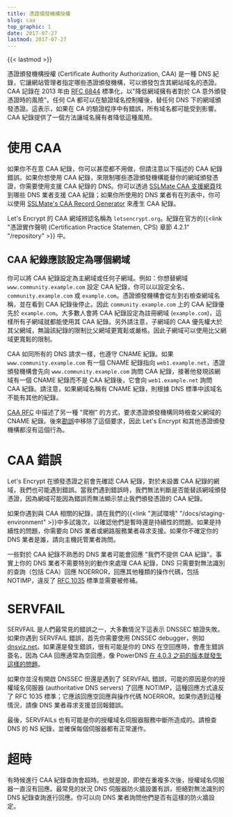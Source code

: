 ```yaml
---
title: 憑證頒發機構授權
slug: caa
top_graphic: 1
date: 2017-07-27
lastmod: 2017-07-27
---
```


{{< lastmod >}}


憑證頒發機構授權 (Certificate Authority Authorization, CAA) 是一種 DNS 紀錄，它讓網站管理者指定哪些憑證頒發機構，可以頒發包含其網站域名的憑證。CAA 記錄在 2013 年由 [RFC 6844](https://tools.ietf.org/html/rfc6844) 標準化，以"降低網域擁有者對於 CA 意外頒發憑證時的風險"。任何 CA 都可以在驗證域名控制權後，替任何 DNS 下的網域頒發憑證。這表示，如果在 CA 的驗證程序中有錯誤，所有域名都可能受到影響。CAA 紀錄提供了一個方法讓域名擁有者降低這種風險。

# 使用 CAA

如果你不在意 CAA 紀錄，你可以甚麼都不用做，但請注意以下描述的 CAA 紀錄錯誤。如果你想使用 CAA 紀錄，來限制哪些憑證頒發機構能替你的網域頒發憑證，你需要使用支援 CAA 紀錄的 DNS。你可以透過 [SSLMate CAA 支援網頁](https://sslmate.com/caa/support)找到哪些 DNS 業者支援 CAA 紀錄；如果你所使用的 DNS 業者有在列表中，你可以使用 [SSLMate's CAA Record Generator](https://sslmate.com/caa/) 來產生 CAA 紀錄。

Let's Encrypt 的 CAA 網域辨認名稱為 `letsencrypt.org`。紀錄在官方的{{<link "憑證實作聲明 (Certification Practice Statemen, CPS) 章節 4.2.1" "/repository" >}} 中。

## CAA 紀錄應該設定為哪個網域

你可以將 CAA 紀錄設定為主網域或任何子網域。例如：你想替網域 `www.community.example.com` 設定 CAA 紀錄，你可以以設定全名、`community.example.com` 或 `example.com`。憑證頒發機構會從左到右檢查網域名稱，並在看到 CAA 紀錄後停止。因此 `community.example.com` 上的 CAA 紀錄優先於  `example.com`。大多數人會將 CAA 紀錄設定為註冊網域 (`example.com`)，這樣所有子網域就都能使用其 CAA 紀錄。另外請注意，子網域的 CAA 優先權大於其父網域，無論該紀錄的限制比父網域更寬鬆或嚴格。因此子網域可以使用比父網域更寬鬆的限制。

CAA 如同所有的 DNS 請求一樣，也遵守 CNAME 紀錄。如果 `www.community.example.com`  有一個 CNAME 紀錄指向 `web1.example.net`，憑證頒發機構會先向 `www.community.example.com` 詢問 CAA 紀錄，接著他發現該網域有一個 CNAME 紀錄而不是 CAA 紀錄後，它會向 `web1.example.net` 詢問 CAA 紀錄。請注意，如果網域名稱有 CNAME 紀錄，則根據 DNS 標準中該域名不能有其他的紀錄。

[CAA RFC](https://tools.ietf.org/html/rfc6844) 中描述了另一種 "爬樹" 的方式，要求憑證頒發機構同時檢查父網域的 CNAME 紀錄。後來[勘誤](https://www.rfc-editor.org/errata/eid5065)中移除了這個要求，因此  Let's Encrypt 和其他憑證頒發機構都沒有這個行為。


# CAA 錯誤

Let's Encrypt 在頒發憑證之前會先確認 CAA 紀錄，對於未設置 CAA 紀錄的網域，我們也可能遇到錯誤。當我們遇到錯誤時，我們無法判斷是否能替該網域頒發憑證，因為網域可能因為錯誤而無法顯示禁止我們頒發憑證的 CAA 紀錄。

如果你遇到與 CAA 相關的紀錄，請在我們的{{<link "測試環境" "/docs/staging-environment" >}}中多試幾次，以確認他們是暫時還是持續性的問題。如果是持續性的問題，你需要向 DNS 業者或網路服務業者尋求支援。如果你不確定你的 DNS 業者是誰，請向主機託管業者詢問。

一些對於 CAA 紀錄不熟悉的 DNS 業者可能會回應 "我們不提供 CAA 紀錄"。事實上你的 DNS 業者不需要特別的動作來處理 CAA 紀錄，DNS 只需要對無法識別的查詢（包括 CAA）回應 NOERROR，回應其他種類的操作代碼，包括 NOTIMP，違反了 [RFC 1035](https://tools.ietf.org/html/rfc1035) 標準並需要被修補。

# SERVFAIL

SERVFAIL 是人們最常見的錯誤之一，大多數情況下這表示 DNSSEC 驗證失敗。如果你遇到 SERVFAIL 錯誤，首先你需要使用 DNSSEC debugger，例如 [dnsviz.net](http://dnsviz.net/)。如果還是發生錯誤，很有可能是你的 DNS 在空回應時，會產生錯誤簽名，因為 CAA 回應通常為空回應，像 PowerDNS [在 4.0.3 之前的版本就發生這樣的問題](https://community.letsencrypt.org/t/caa-servfail-changes/38298/2?u=jsha)。

如果你並沒有開啟 DNSSEC 但還是遇到了 SERVFAIL 錯誤，可能的原因是你的授權域名伺服器 (authoritative DNS servers) 了回應 NOTIMP，這種回應方式違反了 RFC 1035 標準；它應該回應空回應與操作代碼 NOERROR。如果你遇到這種情況，請像 DNS 業者尋求支援並回報錯誤。

最後，SERVFAILs 也有可能是你的授權域名伺服器服務中斷所造成的。請檢查 DNS 的 NS 紀錄，並確保每個伺服器都有正常運作。

# 超時

有時候進行 CAA 紀錄查詢會超時。也就是說，即使在重複多次後，授權域名伺服器一直沒有回應。最常見的狀況 DNS 伺服器防火牆設置有誤，拒絕對無法識別的 DNS 紀錄查詢進行回應。你可以向 DNS 業者詢問他們是否有這樣的防火牆設定。
